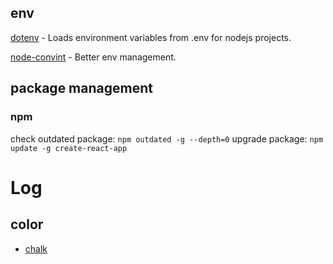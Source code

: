 ## env

[dotenv](https://github.com/motdotla/dotenv) - Loads environment variables from .env for nodejs projects.

[node-convint](https://github.com/mozilla/node-convict) - Better env management.

## package management

### npm

check outdated package: `npm outdated -g --depth=0`
upgrade package: `npm update -g create-react-app`



# Log

## color
- [chalk](https://github.com/chalk/chalk)
